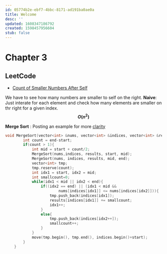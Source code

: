 ```yaml
---
id: 05774b2e-ebf7-4bbc-8171-ad191ba0ae0a
title: Welcome
desc: ''
updated: 1608347186792
created: 1598457956604
stub: false
---
```


# Chapter 3

## LeetCode

* [Count of Smaller Numbers After Self](https://leetcode.com/problems/count-of-smaller-numbers-after-self/)

We have to see how many numbers are smaller to self on the right. 
**Naive**:
Just interate for each element and check how many elements are smaller on thr right for a given index.  **$$O(n^2)$$**

**Merge Sort** :
Posting an example for more [clarity](https://leetcode.com/problems/count-of-smaller-numbers-after-self/discuss/76607/C++-O(nlogn)-Time-O(n)-Space-MergeSort-Solution-with-Detail-Explanation)

```cpp
void MergeSort(vector<int> &nums, vector<int> &indices, vector<int> &results, int start, int end){
        int count = end-start;
        if(count > 1){
            int mid = start + count/2;
            MergeSort(nums,indices, results, start, mid);
            MergeSort(nums, indices, results, mid, end);
            vector<int> tmp;
            tmp.reserve(count);
            int idx1 = start, idx2 = mid;
            int smallcount=0;
            while(idx1 < mid || idx2 < end){
                if((idx2 == end) || (idx1 < mid &&
                        nums[indices[idx1]] <= nums[indices[idx2]])){
                    tmp.push_back(indices[idx1]);
                    results[indices[idx1]] += smallcount;
                    idx1++;
                }
                else{
                    tmp.push_back(indices[idx2++]);
                    smallcount++;
                }
            }
            move(tmp.begin(), tmp.end(), indices.begin()+start);
        }
    }
```